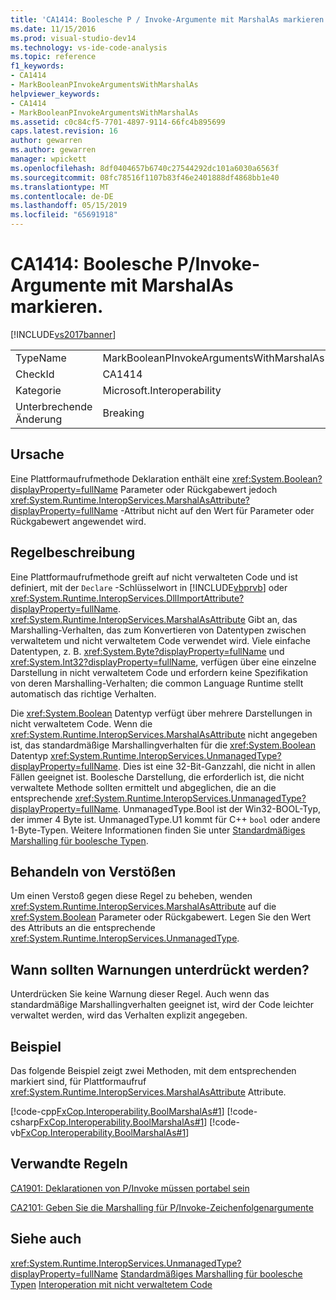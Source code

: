 ```yaml
---
title: 'CA1414: Boolesche P / Invoke-Argumente mit MarshalAs markieren | Microsoft-Dokumentation'
ms.date: 11/15/2016
ms.prod: visual-studio-dev14
ms.technology: vs-ide-code-analysis
ms.topic: reference
f1_keywords:
- CA1414
- MarkBooleanPInvokeArgumentsWithMarshalAs
helpviewer_keywords:
- CA1414
- MarkBooleanPInvokeArgumentsWithMarshalAs
ms.assetid: c0c84cf5-7701-4897-9114-66fc4b895699
caps.latest.revision: 16
author: gewarren
ms.author: gewarren
manager: wpickett
ms.openlocfilehash: 8df0404657b6740c27544292dc101a6030a6563f
ms.sourcegitcommit: 08fc78516f1107b83f46e2401888df4868bb1e40
ms.translationtype: MT
ms.contentlocale: de-DE
ms.lasthandoff: 05/15/2019
ms.locfileid: "65691918"
---
```

# <a name="ca1414-mark-boolean-pinvoke-arguments-with-marshalas"></a>CA1414: Boolesche P/Invoke-Argumente mit MarshalAs markieren.
[!INCLUDE[vs2017banner](../includes/vs2017banner.md)]

|||
|-|-|
|TypeName|MarkBooleanPInvokeArgumentsWithMarshalAs|
|CheckId|CA1414|
|Kategorie|Microsoft.Interoperability|
|Unterbrechende Änderung|Breaking|

## <a name="cause"></a>Ursache
 Eine Plattformaufrufmethode Deklaration enthält eine <xref:System.Boolean?displayProperty=fullName> Parameter oder Rückgabewert jedoch <xref:System.Runtime.InteropServices.MarshalAsAttribute?displayProperty=fullName> -Attribut nicht auf den Wert für Parameter oder Rückgabewert angewendet wird.

## <a name="rule-description"></a>Regelbeschreibung
 Eine Plattformaufrufmethode greift auf nicht verwalteten Code und ist definiert, mit der `Declare` -Schlüsselwort in [!INCLUDE[vbprvb](../includes/vbprvb-md.md)] oder <xref:System.Runtime.InteropServices.DllImportAttribute?displayProperty=fullName>. <xref:System.Runtime.InteropServices.MarshalAsAttribute> Gibt an, das Marshalling-Verhalten, das zum Konvertieren von Datentypen zwischen verwaltetem und nicht verwaltetem Code verwendet wird. Viele einfache Datentypen, z. B. <xref:System.Byte?displayProperty=fullName> und <xref:System.Int32?displayProperty=fullName>, verfügen über eine einzelne Darstellung in nicht verwaltetem Code und erfordern keine Spezifikation von deren Marshalling-Verhalten; die common Language Runtime stellt automatisch das richtige Verhalten.

 Die <xref:System.Boolean> Datentyp verfügt über mehrere Darstellungen in nicht verwaltetem Code. Wenn die <xref:System.Runtime.InteropServices.MarshalAsAttribute> nicht angegeben ist, das standardmäßige Marshallingverhalten für die <xref:System.Boolean> Datentyp <xref:System.Runtime.InteropServices.UnmanagedType?displayProperty=fullName>. Dies ist eine 32-Bit-Ganzzahl, die nicht in allen Fällen geeignet ist. Boolesche Darstellung, die erforderlich ist, die nicht verwaltete Methode sollten ermittelt und abgeglichen, die an die entsprechende <xref:System.Runtime.InteropServices.UnmanagedType?displayProperty=fullName>. UnmanagedType.Bool ist der Win32-BOOL-Typ, der immer 4 Byte ist. UnmanagedType.U1 kommt für C++ `bool` oder andere 1-Byte-Typen. Weitere Informationen finden Sie unter [Standardmäßiges Marshalling für boolesche Typen](https://msdn.microsoft.com/d4c00537-70f7-4ca6-8197-bfc1ec037ff9).

## <a name="how-to-fix-violations"></a>Behandeln von Verstößen
 Um einen Verstoß gegen diese Regel zu beheben, wenden <xref:System.Runtime.InteropServices.MarshalAsAttribute> auf die <xref:System.Boolean> Parameter oder Rückgabewert. Legen Sie den Wert des Attributs an die entsprechende <xref:System.Runtime.InteropServices.UnmanagedType>.

## <a name="when-to-suppress-warnings"></a>Wann sollten Warnungen unterdrückt werden?
 Unterdrücken Sie keine Warnung dieser Regel. Auch wenn das standardmäßige Marshallingverhalten geeignet ist, wird der Code leichter verwaltet werden, wird das Verhalten explizit angegeben.

## <a name="example"></a>Beispiel
 Das folgende Beispiel zeigt zwei Methoden, mit dem entsprechenden markiert sind, für Plattformaufruf <xref:System.Runtime.InteropServices.MarshalAsAttribute> Attribute.

 [!code-cpp[FxCop.Interoperability.BoolMarshalAs#1](../snippets/cpp/VS_Snippets_CodeAnalysis/FxCop.Interoperability.BoolMarshalAs/cpp/FxCop.Interoperability.BoolMarshalAs.cpp#1)]
 [!code-csharp[FxCop.Interoperability.BoolMarshalAs#1](../snippets/csharp/VS_Snippets_CodeAnalysis/FxCop.Interoperability.BoolMarshalAs/cs/FxCop.Interoperability.BoolMarshalAs.cs#1)]
 [!code-vb[FxCop.Interoperability.BoolMarshalAs#1](../snippets/visualbasic/VS_Snippets_CodeAnalysis/FxCop.Interoperability.BoolMarshalAs/vb/FxCop.Interoperability.BoolMarshalAs.vb#1)]

## <a name="related-rules"></a>Verwandte Regeln
 [CA1901: Deklarationen von P/Invoke müssen portabel sein](../code-quality/ca1901-p-invoke-declarations-should-be-portable.md)

 [CA2101: Geben Sie die Marshalling für P/Invoke-Zeichenfolgenargumente](../code-quality/ca2101-specify-marshaling-for-p-invoke-string-arguments.md)

## <a name="see-also"></a>Siehe auch
 <xref:System.Runtime.InteropServices.UnmanagedType?displayProperty=fullName> [Standardmäßiges Marshalling für boolesche Typen](https://msdn.microsoft.com/d4c00537-70f7-4ca6-8197-bfc1ec037ff9) [Interoperation mit nicht verwaltetem Code](https://msdn.microsoft.com/library/ccb68ce7-b0e9-4ffb-839d-03b1cd2c1258)
